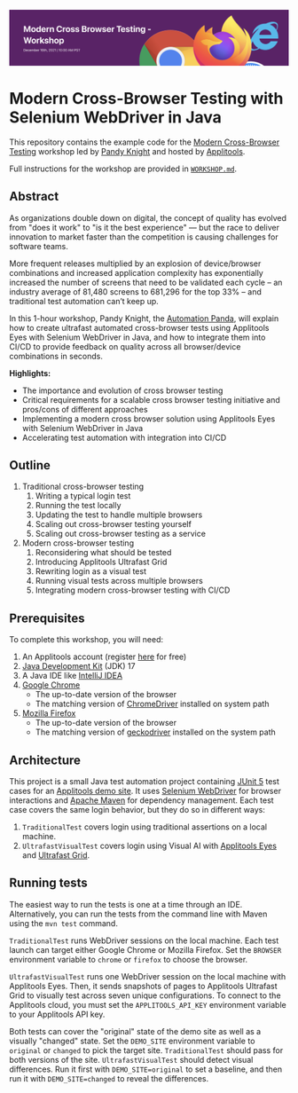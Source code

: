 ![Modern Cross-Browser Testing Workshop](images/modern-cbt-banner.png)

# Modern Cross-Browser Testing with Selenium WebDriver in Java

This repository contains the example code for the
[Modern Cross-Browser Testing](https://applitools.com/crossbrowser-testing-workshop/) workshop
led by [Pandy Knight](https://twitter.com/AutomationPanda)
and hosted by [Applitools](https://applitools.com/).

Full instructions for the workshop are provided in [`WORKSHOP.md`](WORKSHOP.md).


## Abstract

As organizations double down on digital,
the concept of quality has evolved from "does it work" to "is it the best experience"
— but the race to deliver innovation to market faster than the competition is causing challenges for software teams.

More frequent releases multiplied by an explosion of device/browser combinations and increased application complexity
has exponentially increased the number of screens that need to be validated each cycle –
an industry average of 81,480 screens to 681,296 for the top 33% –
and traditional test automation can’t keep up.

In this 1-hour workshop,
Pandy Knight, the [Automation Panda](https://automationpanda.com/),
will explain how to create ultrafast automated cross-browser tests
using Applitools Eyes with Selenium WebDriver in Java,
and how to integrate them into CI/CD to provide feedback on quality across all browser/device combinations in seconds.


**Highlights:**

* The importance and evolution of cross browser testing
* Critical requirements for a scalable cross browser testing initiative and pros/cons of different approaches
* Implementing a modern cross browser solution using Applitools Eyes with Selenium WebDriver in Java
* Accelerating test automation with integration into CI/CD


## Outline

1. Traditional cross-browser testing
   1. Writing a typical login test
   2. Running the test locally
   3. Updating the test to handle multiple browsers
   4. Scaling out cross-browser testing yourself
   5. Scaling out cross-browser testing as a service
2. Modern cross-browser testing
   1. Reconsidering what should be tested
   2. Introducing Applitools Ultrafast Grid
   3. Rewriting login as a visual test
   4. Running visual tests across multiple browsers
   5. Integrating modern cross-browser testing with CI/CD


## Prerequisites

To complete this workshop, you will need:

1. An Applitools account
   (register [here](https://auth.applitools.com/users/register) for free)
2. [Java Development Kit](https://www.oracle.com/java/technologies/downloads/) (JDK) 17 
3. A Java IDE like [IntelliJ IDEA](https://www.jetbrains.com/idea/)
4. [Google Chrome](https://www.google.com/chrome/)
   * The up-to-date version of the browser
   * The matching version of [ChromeDriver](https://chromedriver.chromium.org/) installed on system path
5. [Mozilla Firefox](https://www.mozilla.org/en-US/firefox/new/)
   * The up-to-date version of the browser
   * The matching version of [geckodriver](https://github.com/mozilla/geckodriver/releases) installed on the system path


## Architecture

This project is a small Java test automation project
containing [JUnit 5](https://junit.org/junit5/) test cases
for an [Applitools demo site](https://demo.applitools.com).
It uses [Selenium WebDriver](https://www.selenium.dev/documentation/webdriver/) for browser interactions
and [Apache Maven](https://search.maven.org/) for dependency management.
Each test case covers the same login behavior, but they do so in different ways:

1. `TraditionalTest` covers login using traditional assertions on a local machine.
2. `UltrafastVisualTest` covers login using Visual AI with [Applitools Eyes](https://applitools.com/products-eyes/)
   and [Ultrafast Grid](https://applitools.com/product-ultrafast-test-cloud/).


## Running tests

The easiest way to run the tests is one at a time through an IDE.
Alternatively, you can run the tests from the command line with Maven using the `mvn test` command.

`TraditionalTest` runs WebDriver sessions on the local machine.
Each test launch can target either Google Chrome or Mozilla Firefox.
Set the `BROWSER` environment variable to `chrome` or `firefox` to choose the browser.

`UltrafastVisualTest` runs one WebDriver session on the local machine with Applitools Eyes.
Then, it sends snapshots of pages to Applitools Ultrafast Grid to visually test across seven unique configurations.
To connect to the Applitools cloud,
you must set the `APPLITOOLS_API_KEY` environment variable to your Applitools API key.

Both tests can cover the "original" state of the demo site as well as a visually "changed" state.
Set the `DEMO_SITE` environment variable to `original` or `changed` to pick the target site.
`TraditionalTest` should pass for both versions of the site.
`UltrafastVisualTest` should detect visual differences.
Run it first with `DEMO_SITE=original` to set a baseline,
and then run it with `DEMO_SITE=changed` to reveal the differences.
